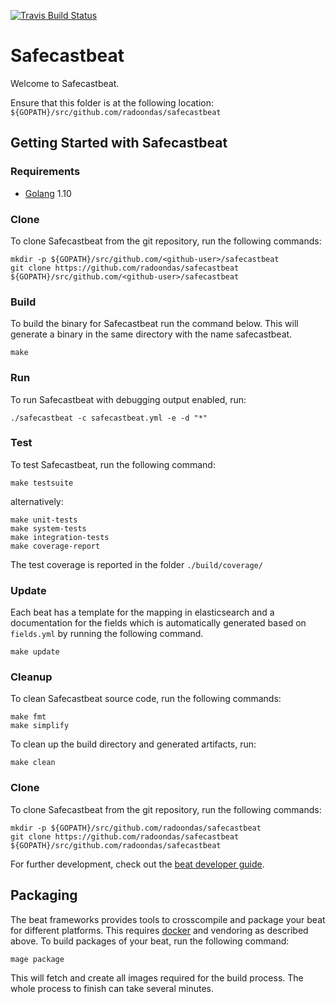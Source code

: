 [![Travis Build Status](https://travis-ci.org/radoondas/safecastbeat.svg?branch=master)](https://travis-ci.org/radoondas/safecastbeat)

# Safecastbeat

Welcome to Safecastbeat.

Ensure that this folder is at the following location:
`${GOPATH}/src/github.com/radoondas/safecastbeat`

## Getting Started with Safecastbeat

### Requirements

* [Golang](https://golang.org/dl/) 1.10


### Clone

To clone Safecastbeat from the git repository, run the following commands:

```
mkdir -p ${GOPATH}/src/github.com/<github-user>/safecastbeat
git clone https://github.com/radoondas/safecastbeat ${GOPATH}/src/github.com/<github-user>/safecastbeat
```


### Build

To build the binary for Safecastbeat run the command below. This will generate a binary
in the same directory with the name safecastbeat.

```
make
```


### Run

To run Safecastbeat with debugging output enabled, run:

```
./safecastbeat -c safecastbeat.yml -e -d "*"
```


### Test

To test Safecastbeat, run the following command:

```
make testsuite
```

alternatively:
```
make unit-tests
make system-tests
make integration-tests
make coverage-report
```

The test coverage is reported in the folder `./build/coverage/`

### Update

Each beat has a template for the mapping in elasticsearch and a documentation for the fields
which is automatically generated based on `fields.yml` by running the following command.

```
make update
```


### Cleanup

To clean  Safecastbeat source code, run the following commands:

```
make fmt
make simplify
```

To clean up the build directory and generated artifacts, run:

```
make clean
```


### Clone

To clone Safecastbeat from the git repository, run the following commands:

```
mkdir -p ${GOPATH}/src/github.com/radoondas/safecastbeat
git clone https://github.com/radoondas/safecastbeat ${GOPATH}/src/github.com/radoondas/safecastbeat
```


For further development, check out the [beat developer guide](https://www.elastic.co/guide/en/beats/libbeat/current/new-beat.html).


## Packaging

The beat frameworks provides tools to crosscompile and package your beat for different platforms. This requires [docker](https://www.docker.com/) and vendoring as described above. To build packages of your beat, run the following command:

```
mage package
```

This will fetch and create all images required for the build process. The whole process to finish can take several minutes.
